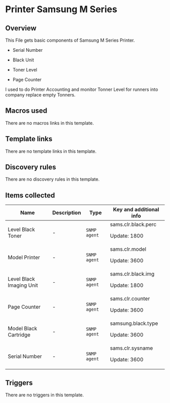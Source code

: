 # Printer Samsung M Series

## Overview

This File gets basic components of Samsung M Series Printer.


- Serial Number


- Black Unit


- Toner Level


- Page Counter


 


I used to do Printer Accounting and monitor Tonner Level for runners into company replace empty Tonners.



## Macros used

There are no macros links in this template.

## Template links

There are no template links in this template.

## Discovery rules

There are no discovery rules in this template.

## Items collected

|Name|Description|Type|Key and additional info|
|----|-----------|----|----|
|Level Black Toner|<p>-</p>|`SNMP agent`|sams.clr.black.perc<p>Update: 1800</p>|
|Model Printer|<p>-</p>|`SNMP agent`|sams.clr.model<p>Update: 3600</p>|
|Level Black Imaging Unit|<p>-</p>|`SNMP agent`|sams.clr.black.img<p>Update: 1800</p>|
|Page Counter|<p>-</p>|`SNMP agent`|sams.clr.counter<p>Update: 3600</p>|
|Model Black Cartridge|<p>-</p>|`SNMP agent`|samsung.black.type<p>Update: 3600</p>|
|Serial Number|<p>-</p>|`SNMP agent`|sams.clr.sysname<p>Update: 3600</p>|
## Triggers

There are no triggers in this template.

